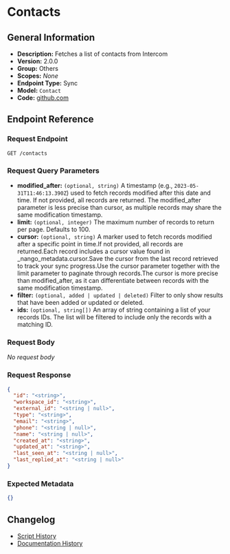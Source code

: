 <!-- BEGIN GENERATED CONTENT -->
# Contacts

## General Information

- **Description:** Fetches a list of contacts from Intercom
- **Version:** 2.0.0
- **Group:** Others
- **Scopes:** _None_
- **Endpoint Type:** Sync
- **Model:** `Contact`
- **Code:** [github.com](https://github.com/NangoHQ/integration-templates/tree/main/integrations/intercom/syncs/contacts.ts)


## Endpoint Reference

### Request Endpoint

`GET /contacts`

### Request Query Parameters

- **modified_after:** `(optional, string)` A timestamp (e.g., `2023-05-31T11:46:13.390Z`) used to fetch records modified after this date and time. If not provided, all records are returned. The modified_after parameter is less precise than cursor, as multiple records may share the same modification timestamp.
- **limit:** `(optional, integer)` The maximum number of records to return per page. Defaults to 100.
- **cursor:** `(optional, string)` A marker used to fetch records modified after a specific point in time.If not provided, all records are returned.Each record includes a cursor value found in _nango_metadata.cursor.Save the cursor from the last record retrieved to track your sync progress.Use the cursor parameter together with the limit parameter to paginate through records.The cursor is more precise than modified_after, as it can differentiate between records with the same modification timestamp.
- **filter:** `(optional, added | updated | deleted)` Filter to only show results that have been added or updated or deleted.
- **ids:** `(optional, string[])` An array of string containing a list of your records IDs. The list will be filtered to include only the records with a matching ID.

### Request Body

_No request body_

### Request Response

```json
{
  "id": "<string>",
  "workspace_id": "<string>",
  "external_id": "<string | null>",
  "type": "<string>",
  "email": "<string>",
  "phone": "<string | null>",
  "name": "<string | null>",
  "created_at": "<string>",
  "updated_at": "<string>",
  "last_seen_at": "<string | null>",
  "last_replied_at": "<string | null>"
}
```

### Expected Metadata

```json
{}
```

## Changelog

- [Script History](https://github.com/NangoHQ/integration-templates/commits/main/integrations/intercom/syncs/contacts.ts)
- [Documentation History](https://github.com/NangoHQ/integration-templates/commits/main/integrations/intercom/syncs/contacts.md)

<!-- END  GENERATED CONTENT -->

